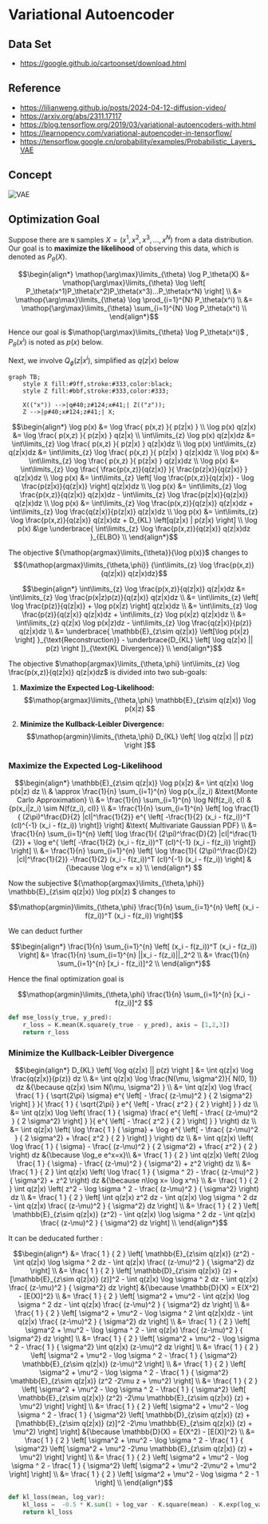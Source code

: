 
# Variational Autoencoder

## Data Set

* https://google.github.io/cartoonset/download.html

## Reference

* https://lilianweng.github.io/posts/2024-04-12-diffusion-video/
* https://arxiv.org/abs/2311.17117
* https://blog.tensorflow.org/2019/03/variational-autoencoders-with.html
* https://learnopencv.com/variational-autoencoder-in-tensorflow/
* https://tensorflow.google.cn/probability/examples/Probabilistic_Layers_VAE

## Concept

![VAE](images/vae-diagram-1-1024x563.jpg)



## Optimization Goal
Suppose there are `N` samples $X = (x^1, x^2, x^3, ..., x^N)$ from a data distribution. Our goal is to **maximize the likelihood** of observing this data, which is denoted as $P_\theta(X)$.


```math
\begin{align*}
\mathop{\arg\max}\limits_{\theta} \log P_\theta(X) 
&= \mathop{\arg\max}\limits_{\theta} \log \left[ P_\theta(x^1)P_\theta(x^2)P_\theta(x^3)...P_\theta(x^N) \right] \\
&= \mathop{\arg\max}\limits_{\theta} \log \prod_{i=1}^{N} P_\theta(x^i) \\
&= \mathop{\arg\max}\limits_{\theta} \sum_{i=1}^{N} \log P_\theta(x^i)  \\
\end{align*}
```

Hence our goal is $\mathop{\arg\max}\limits_{\theta} \log P_\theta(x^i)$ , $P_\theta(x^i)$ is noted as $p(x)$ below.

Next, we involve $Q_\phi (z|x^i)$, simplified as $q(z|x)$ below

```mermaid
graph TB;
    style X fill:#9ff,stroke:#333,color:black;
    style Z fill:#bbf,stroke:#333,color:#333;

    X(("x")) -->|q#40;z#124;x#41;| Z(("z"));
    Z -->|p#40;x#124;z#41;| X;
```


```math
\begin{align*}
\log p(x) &= \log \frac{ p(x,z) }{ p(z|x) } \\
 \log p(x) q(z|x) &= \log \frac{ p(x,z) }{ p(z|x) }  q(z|x) \\
\int\limits_{z} \log p(x) q(z|x)dz &= \int\limits_{z} \log \frac{ p(x,z) }{ p(z|x) }  q(z|x)dz \\
\log p(x) \int\limits_{z} q(z|x)dz &= \int\limits_{z} \log \frac{ p(x,z) }{ p(z|x) }  q(z|x)dz \\
\log p(x) &= \int\limits_{z} \log \frac{ p(x,z) }{ p(z|x) }  q(z|x)dz \\
\log p(x) &= \int\limits_{z} \log \frac{ \frac{p(x,z)}{q(z|x)} }{ \frac{p(z|x)}{q(z|x)} }  q(z|x)dz \\
\log p(x) &= \int\limits_{z} \left[ \log  \frac{p(x,z)}{q(z|x)} - \log \frac{p(z|x)}{q(z|x)} \right]  q(z|x)dz \\
\log p(x) &= \int\limits_{z}  \log  \frac{p(x,z)}{q(z|x)} q(z|x)dz - \int\limits_{z} \log \frac{p(z|x)}{q(z|x)} q(z|x)dz \\
\log p(x) &= \int\limits_{z}  \log  \frac{p(x,z)}{q(z|x)} q(z|x)dz + \int\limits_{z} \log \frac{q(z|x)}{p(z|x)} q(z|x)dz \\
\log p(x) &= \int\limits_{z}  \log  \frac{p(x,z)}{q(z|x)} q(z|x)dz + D_{KL} \left[q(z|x) | p(z|x) \right]  \\
\log p(x) &\ge  \underbrace{ \int\limits_{z}  \log  \frac{p(x,z)}{q(z|x)} q(z|x)dz }_{ELBO} \\
\end{align*}
```

The objective 
${\mathop{argmax}\limits_{\theta}}{\log p(x)}$ changes to $${\mathop{argmax}\limits_{\theta,\phi}} {\int\limits_{z}  \log  \frac{p(x,z)}{q(z|x)} q(z|x)dz}$$



```math
\begin{align*}
\int\limits_{z}  \log  \frac{p(x,z)}{q(z|x)} q(z|x)dz &= \int\limits_{z}  \log  \frac{p(x|z)p(z)}{q(z|x)} q(z|x)dz \\
&= \int\limits_{z} \left[   \log  \frac{p(z)}{q(z|x)} +   \log  p(x|z) \right] q(z|x)dz \\
&= \int\limits_{z}  \log  \frac{p(z)}{q(z|x)} q(z|x)dz +  \int\limits_{z}  \log  p(x|z) q(z|x)dz \\
&= \int\limits_{z}  q(z|x)  \log p(x|z)dz - \int\limits_{z}  \log  \frac{q(z|x)}{p(z)} q(z|x)dz  \\
&= \underbrace{ \mathbb{E}_{z\sim q(z|x)} \left[\log p(x|z) \right] }_{\text{Reconstruction}} - \underbrace{D_{KL} \left[  \log  q(z|x) || p(z)  \right ]}_{\text{KL Divergence}} \\
\end{align*}
```


The objective $\mathop{argmax}\limits_{\theta,\phi} \int\limits_{z}  \log  \frac{p(x,z)}{q(z|x)} q(z|x)dz$ is divided into two sub-goals:

1. **Maximize the Expected Log-Likelihood:** $$\mathop{argmax}\limits_{\theta,\phi} \mathbb{E}_{z\sim q(z|x)} \log p(x|z) $$

2. **Minimize the Kullback-Leibler Divergence:** $$\mathop{argmin}\limits_{\theta,\phi} D_{KL} \left[  \log  q(z|x) || p(z)  \right ]$$


### Maximize the Expected Log-Likelihood

```math
\begin{align*}

\mathbb{E}_{z\sim q(z|x)} \log p(x|z) 

&= \int q(z|x)  \log p(x|z)  dz \\

& \approx \frac{1}{n} \sum_{i=1}^{n} \log p(x_i|z_i) 
&\text{Monte Carlo Approximation}
\\

&=  \frac{1}{n} \sum_{i=1}^{n} \log N(f(z_i), cI)
&{p(x_i|z_i) \sim N(f(z_i), cI)} \\

&=  \frac{1}{n} \sum_{i=1}^{n} \left[ log 
\frac{1}{ (2\pi)^\frac{D}{2} |cI|^\frac{1}{2}}
e^{ \left[
    -\frac{1}{2} (x_i - f(z_i))^T (cI)^{-1} (x_i - f(z_i))
\right]}
\right]
&\text{ Multivariate Gaussian PDF}
 \\


 &=  \frac{1}{n} \sum_{i=1}^{n} \left[
 \log 
\frac{1}{ (2\pi)^\frac{D}{2} |cI|^\frac{1}{2}}
+ \log
e^{ \left[
    -\frac{1}{2} (x_i - f(z_i))^T (cI)^{-1} (x_i - f(z_i))
\right]}

\right]
 \\


  &=  \frac{1}{n} \sum_{i=1}^{n} \left[
 \log 
\frac{1}{ (2\pi)^\frac{D}{2} |cI|^\frac{1}{2}}
    -\frac{1}{2} (x_i - f(z_i))^T (cI)^{-1} (x_i - f(z_i))
\right]
&{\because \log e^x = x}
 \\



\end{align*} 
```

Now the subjective ${\mathop{argmax}\limits_{\theta,\phi}} \mathbb{E}_{z\sim q(z|x)} \log p(x|z) $  changes to 

```math
\mathop{argmin}\limits_{\theta,\phi}
\frac{1}{n} \sum_{i=1}^{n} \left[
 (x_i - f(z_i))^T  (x_i - f(z_i))
\right]
```

We can deduct further

```math
\begin{align*}

\frac{1}{n} \sum_{i=1}^{n} \left[
 (x_i - f(z_i))^T  (x_i - f(z_i))
\right]

&= \frac{1}{n} \sum_{i=1}^{n} 
||x_i - f(z_i)||_2^2 
\\

&= \frac{1}{n} \sum_{i=1}^{n} 
[x_i - f(z_i)]^2 
\\

\end{align*}
```

Hence the final optimization goal is 

```math
\mathop{argmin}\limits_{\theta,\phi}
\frac{1}{n} \sum_{i=1}^{n} 
[x_i - f(z_i)]^2 
```


```python
def mse_loss(y_true, y_pred):
    r_loss = K.mean(K.square(y_true - y_pred), axis = [1,2,3])
    return r_loss
```


### Minimize the Kullback-Leibler Divergence


```math
\begin{align*}

 D_{KL} \left[  \log  q(z|x) || p(z)  \right ]

&= \int  q(z|x) \log  \frac{q(z|x)}{p(z)} dz \\

&= \int  q(z|x) \log  \frac{N(\mu, \sigma^2)}{ N(0, 1)} dz  &{\because q(z|x) \sim N(\mu, \sigma^2) } \\

&= \int  q(z|x) \log  \frac{
    \frac{ 1 } { \sqrt{2\pi} \sigma} e^{ \left[ - \frac{ (z-\mu)^2 } { 2 \sigma^2} \right] }

}{ 
     \frac{ 1 } { \sqrt{2\pi} } e^{ \left[ - \frac{ z^2 } { 2 } \right] }
} dz \\


&= \int  q(z|x) \log \left( \frac{ 1 } {  \sigma}
 \frac{
     e^{ \left[ - \frac{ (z-\mu)^2 } { 2 \sigma^2} \right] }

}{ 
     e^{ \left[ - \frac{ z^2 } { 2 } \right] }
} \right) dz \\



&= \int  q(z|x) \left( \log  \frac{ 1 } {  \sigma} 

+ \log 
e^{ \left[ - \frac{ (z-\mu)^2 } { 2 \sigma^2} + \frac{ z^2 } { 2 }  \right] }
\right) dz \\


&= \int  q(z|x) \left( \log  \frac{ 1 } {  \sigma} 

- \frac{ (z-\mu)^2 } { 2 \sigma^2} + \frac{ z^2 } { 2 }  
\right) dz   &{\because \log_e e^x=x}\\


&= \frac{ 1 } { 2 } \int  q(z|x)  \left( 2\log  \frac{ 1 } {  \sigma} 

- \frac{ (z-\mu)^2 } { \sigma^2} + z^2 
\right) dz   \\


&= \frac{ 1 } { 2 } \int  q(z|x)  \left( \log  \frac{ 1 } {  \sigma ^ 2} 

- \frac{ (z-\mu)^2 } { \sigma^2} + z^2 
\right) dz  &{\because n\log x= \log x^n} \\


&= \frac{ 1 } { 2 } \int  q(z|x)  \left(   z^2 - \log \sigma ^ 2

- \frac{ (z-\mu)^2 } { \sigma^2} 
\right) dz    \\

&= \frac{ 1 } { 2 }  \left[ 
    \int  q(z|x)   z^2 dz
- \int  q(z|x) \log \sigma ^ 2 dz
- \int  q(z|x) \frac{ (z-\mu)^2 } { \sigma^2} dz  \right]   \\


&= \frac{ 1 } { 2 }  \left[ 
    \mathbb{E}_{z\sim q(z|x)} (z^2) 
- \int  q(z|x) \log \sigma ^ 2 dz
- \int  q(z|x) \frac{ (z-\mu)^2 } { \sigma^2} dz  \right]   \\


\end{align*}
```

It can be deducated further :

```math
\begin{align*}


&= \frac{ 1 } { 2 }  \left[ 
    \mathbb{E}_{z\sim q(z|x)} (z^2) 
- \int  q(z|x) \log \sigma ^ 2 dz
- \int  q(z|x) \frac{ (z-\mu)^2 } { \sigma^2} dz  \right]   \\

&= \frac{ 1 } { 2 }  \left[ 
    \mathbb{D}_{z\sim q(z|x)} (z) + [\mathbb{E}_{z\sim q(z|x)} (z)]^2
- \int  q(z|x) \log \sigma ^ 2 dz
- \int  q(z|x) \frac{ (z-\mu)^2 } { \sigma^2} dz  \right]  
&{\because \mathbb{D}(X) = E(X^2) - [E(X)]^2} \\


&= \frac{ 1 } { 2 }  \left[ 
   \sigma^2 + \mu^2
- \int  q(z|x) \log \sigma ^ 2 dz
- \int  q(z|x) \frac{ (z-\mu)^2 } { \sigma^2} dz  \right]  \\

&= \frac{ 1 } { 2 }  \left[ 
   \sigma^2 + \mu^2
-  \log  \sigma ^ 2 \int  q(z|x)dz
- \int  q(z|x) \frac{ (z-\mu)^2 } { \sigma^2} dz  \right]   \\


&= \frac{ 1 } { 2 }  \left[ 
   \sigma^2 + \mu^2
-  \log  \sigma ^ 2 
- \int  q(z|x) \frac{ (z-\mu)^2 } { \sigma^2} dz  \right]   \\


&= \frac{ 1 } { 2 }  \left[ 
   \sigma^2 + \mu^2
-  \log  \sigma ^ 2 
- \frac{ 1 } { \sigma^2}  \int  q(z|x) (z-\mu)^2 dz  \right]  \\

&= \frac{ 1 } { 2 }  \left[ 
   \sigma^2 + \mu^2
-  \log  \sigma ^ 2 
- \frac{ 1 } { \sigma^2}  \mathbb{E}_{z\sim q(z|x)}  (z-\mu)^2   \right]  \\

&= \frac{ 1 } { 2 }  \left[ 
   \sigma^2 + \mu^2
-  \log  \sigma ^ 2 
- \frac{ 1 } { \sigma^2}  \mathbb{E}_{z\sim q(z|x)}  (z^2 -2\mu z + \mu^2)
\right]  \\


&= \frac{ 1 } { 2 }  \left[ 
   \sigma^2 + \mu^2
-  \log  \sigma ^ 2 
- \frac{ 1 } { \sigma^2} \left[ \mathbb{E}_{z\sim q(z|x)}  (z^2) -2\mu \mathbb{E}_{z\sim q(z|x)} (z) + \mu^2) \right]
\right]  \\


&= \frac{ 1 } { 2 }  \left[ 
   \sigma^2 + \mu^2
-  \log  \sigma ^ 2 
- \frac{ 1 } { \sigma^2} \left[ \mathbb{D}_{z\sim q(z|x)} (z) + [\mathbb{E}_{z\sim q(z|x)} (z)]^2 -2\mu \mathbb{E}_{z\sim q(z|x)} (z) + \mu^2) \right]
\right]  &{\because \mathbb{D}(X) = E(X^2) - [E(X)]^2} \\


&= \frac{ 1 } { 2 }  \left[ 
   \sigma^2 + \mu^2
-  \log  \sigma ^ 2 
- \frac{ 1 } { \sigma^2} \left[ \sigma^2 + \mu^2 -2\mu \mathbb{E}_{z\sim q(z|x)} (z) + \mu^2) \right]
\right]   \\

&= \frac{ 1 } { 2 }  \left[ 
   \sigma^2 + \mu^2
-  \log  \sigma ^ 2 
- \frac{ 1 } { \sigma^2} \left[ \sigma^2 + \mu^2 -2\mu^2 + \mu^2 \right]
\right]   \\

&= \frac{ 1 } { 2 }  \left[ 
   \sigma^2 + \mu^2
-  \log  \sigma ^ 2 
- 1
\right]   \\
\end{align*}
```


```python
def kl_loss(mean, log_var):
    kl_loss =  -0.5 * K.sum(1 + log_var - K.square(mean) - K.exp(log_var), axis = 1)
    return kl_loss
```
